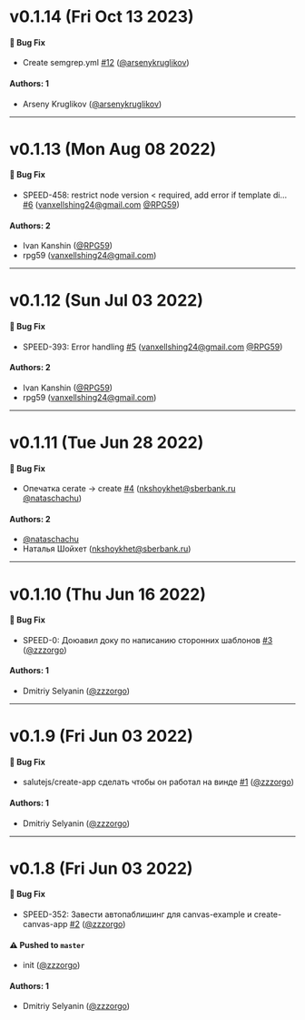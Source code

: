 # v0.1.14 (Fri Oct 13 2023)

#### 🐛 Bug Fix

- Create semgrep.yml [#12](https://github.com/salute-developers/create-app/pull/12) ([@arsenykruglikov](https://github.com/arsenykruglikov))

#### Authors: 1

- Arseny Kruglikov ([@arsenykruglikov](https://github.com/arsenykruglikov))

---

# v0.1.13 (Mon Aug 08 2022)

#### 🐛 Bug Fix

- SPEED-458: restrict node version < required, add error if template di… [#6](https://github.com/salute-developers/create-app/pull/6) (vanxellshing24@gmail.com [@RPG59](https://github.com/RPG59))

#### Authors: 2

- Ivan Kanshin ([@RPG59](https://github.com/RPG59))
- rpg59 (vanxellshing24@gmail.com)

---

# v0.1.12 (Sun Jul 03 2022)

#### 🐛 Bug Fix

- SPEED-393: Error handling [#5](https://github.com/salute-developers/create-app/pull/5) (vanxellshing24@gmail.com [@RPG59](https://github.com/RPG59))

#### Authors: 2

- Ivan Kanshin ([@RPG59](https://github.com/RPG59))
- rpg59 (vanxellshing24@gmail.com)

---

# v0.1.11 (Tue Jun 28 2022)

#### 🐛 Bug Fix

- Опечатка cerate -> create [#4](https://github.com/salute-developers/create-app/pull/4) (nkshoykhet@sberbank.ru [@nataschachu](https://github.com/nataschachu))

#### Authors: 2

- [@nataschachu](https://github.com/nataschachu)
- Наталья Шойхет (nkshoykhet@sberbank.ru)

---

# v0.1.10 (Thu Jun 16 2022)

#### 🐛 Bug Fix

- SPEED-0: Доюавил доку по написанию сторонних шаблонов [#3](https://github.com/salute-developers/create-app/pull/3) ([@zzzorgo](https://github.com/zzzorgo))

#### Authors: 1

- Dmitriy Selyanin ([@zzzorgo](https://github.com/zzzorgo))

---

# v0.1.9 (Fri Jun 03 2022)

#### 🐛 Bug Fix

- salutejs/create-app сделать чтобы он работал на винде [#1](https://github.com/salute-developers/create-app/pull/1) ([@zzzorgo](https://github.com/zzzorgo))

#### Authors: 1

- Dmitriy Selyanin ([@zzzorgo](https://github.com/zzzorgo))

---

# v0.1.8 (Fri Jun 03 2022)

#### 🐛 Bug Fix

- SPEED-352: Завести автопаблишинг для canvas-example и create-canvas-app [#2](https://github.com/salute-developers/create-app/pull/2) ([@zzzorgo](https://github.com/zzzorgo))

#### ⚠️ Pushed to `master`

- init ([@zzzorgo](https://github.com/zzzorgo))

#### Authors: 1

- Dmitriy Selyanin ([@zzzorgo](https://github.com/zzzorgo))
